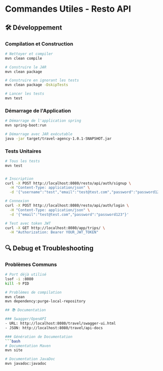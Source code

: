 # Commandes Utiles - Resto API

## 🛠️ Développement

### Compilation et Construction
```bash
# Nettoyer et compiler
mvn clean compile

# Construire le JAR
mvn clean package

# Construire en ignorant les tests
mvn clean package -DskipTests

# Lancer les tests
mvn test
```

### Démarrage de l'Application
```bash
# Démarrage de l'application spring
mvn spring-boot:run 

# Démarrage avec JAR exécutable
java -jar target/travel-agency-1.0.1-SNAPSHOT.jar
```

### Tests Unitaires
```bash
# Tous les tests
mvn test


# Inscription
curl -X POST http://localhost:8080/resto/api/auth/signup \
  -H "Content-Type: application/json" \
  -d '{"username":"test","email":"test@test.com","password":"password123"}'

# Connexion
curl -X POST http://localhost:8080/resto/api/auth/login \
  -H "Content-Type: application/json" \
  -d '{"email":"test@test.com","password":"password123"}'

# Test avec token JWT
curl -X GET http://localhost:8080/app/trips/ \
  -H "Authorization: Bearer YOUR_JWT_TOKEN"
```

## 🔍 Debug et Troubleshooting

### Problèmes Communs
```bash
# Port déjà utilisé
lsof -i :8080
kill -9 PID

# Problèmes de compilation
mvn clean
mvn dependency:purge-local-repository

## 📚 Documentation

### Swagger/OpenAPI
- URL: http://localhost:8080/travel/swagger-ui.html
- JSON: http://localhost:8080/travel/api-docs

### Génération de Documentation
```bash
# Documentation Maven
mvn site

# Documentation JavaDoc
mvn javadoc:javadoc
```